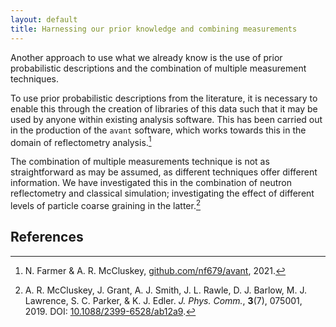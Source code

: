 ```yaml
---
layout: default
title: Harnessing our prior knowledge and combining measurements
---
```


Another approach to use what we already know is the use of prior probabilistic descriptions and the combination of multiple measurement techniques. 

To use prior probabilistic descriptions from the literature, it is necessary to enable this through the creation of libraries of this data such that it may be used by anyone within existing analysis software.
This has been carried out in the production of the `avant` software, which works towards this in the domain of reflectometry analysis.[^1]

The combination of multiple measurements technique is not as straightforward as may be assumed, as different techniques offer different information. 
We have investigated this in the combination of neutron reflectometry and classical simulation; investigating the effect of different levels of particle coarse graining in the latter.[^2]

## References

[^1]: N. Farmer & A. R. McCluskey, [github.com/nf679/avant](https://github.com/nf679/avant), 2021. 
[^2]: A. R. McCluskey, J. Grant, A. J. Smith, J. L. Rawle, D. J. Barlow, M. J. Lawrence, S. C. Parker, & K. J. Edler. *J. Phys. Comm.*, **3**(7), 075001, 2019. DOI: [10.1088/2399-6528/ab12a9](https://doi.org/10.1088/2399-6528/ab12a9).
